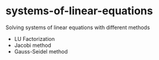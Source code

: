 # systems-of-linear-equations
Solving systems of linear equations with different methods
* LU Factorization
* Jacobi method
* Gauss-Seidel method
